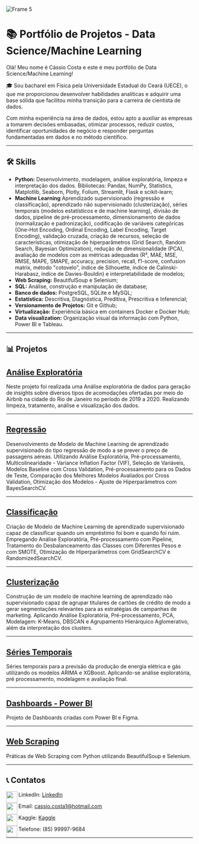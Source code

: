 
![Frame 5](https://github.com/Cassiophysics/Cassiophysics/assets/108491443/23bdf519-2149-4e18-9b3d-5eb33406076f)



# 📚 Portfólio de Projetos - Data Science/Machine Learning

Olá! Meu nome é Cássio Costa e este é meu portfólio de Data Science/Machine Learning!

🎓 Sou bacharel em Física pela Universidade Estadual do Ceará (UECE), o que me proporcionou desenvolver habilidades analíticas e adquirir uma base sólida que facilitou minha transição para a carreira de cientista de dados.

Com minha experiência na área de dados, estou apto a auxiliar as empresas a tomarem decisões embasadas, otimizar processos, reduzir custos, identificar oportunidades de negócio e responder perguntas fundamentadas em dados e no método científico.

_____

## 🛠 Skills
 - **Python:** Desenvolvimento, modelagem, análise exploratória, limpeza e interpretação dos dados. Bibliotecas: Pandas, NumPy, Statistics, Matplotlib, Seaborn, Plotly, Folium, Streamlit, Flask e scikit-learn;
 - **Machine Learning** Aprendizado supervisionado (regressão e classificação), aprendizado não supervisionado (clusterização), séries temporais
(modelos estatísticos e de machine learning), divisão de dados, pipeline de
pré-processamento, dimensionamento de dados (normalização e
padronização), codificação de variáveis categóricas (One-Hot Encoding,
Ordinal Encoding, Label Encoding, Target Encoding), validação cruzada,
criação de recursos, seleção de características, otimização de
hiperparâmetros (Grid Search, Random Search, Bayesian Optimization),
redução de dimensionalidade (PCA), avaliação de modelos com as métricas
adequadas (R², MAE, MSE, RMSE, MAPE, SMAPE, accuracy, precision,
recall, f1-score, confusion matrix, método "cotovelo", índice de Silhouette,
índice de Calinski-Harabasz, índice de Davies-Bouldin) e interpretabilidade de
modelos;
- **Web Scraping:** BeautifulSoup e Selenium;
- **SQL:** Análise, construção e manipulação de database;
- **Banco de dados:** PostgreSQL, SQLite e MySQL;
- **Estatística:** Descritiva, Diagnóstica, Preditiva, Prescritiva e Inferencial;
- **Versionamento de Projetos:** Git e Github;
- **Virtualização:** Experiência básica em containers Docker e Docker Hub;
- **Data visualization:** Organização visual da informação com Python, Power BI e Tableau.
  
 _____
  
  ## 📊 Projetos
  
  ## [Análise Exploratória](https://github.com/Cassiophysics/Analise-Exploratoria-Airbnb-RJ)
  
  Neste projeto foi realizada uma Análise exploratória de dados para geração de insights sobre diversos tipos de acomodações ofertadas por meio do Airbnb na cidade do Rio de Janeiro no período de 2019 a 2020. Realizando limpeza, tratamento, análise e visualização dos dados.
  
  _____
  
  ## [Regressão](https://github.com/Cassiophysics/ML_regressao_predicao)
  
  Desenvolvimento de Modelo de Machine Learning de aprendizado supervisionado do tipo regressão de modo a se prever o preço de passagens aéreas. Utilizando Análise Exploratória, Pré-processamento, Multicolinearidade - Variance Inflation Factor (VIF), Seleção de Variáveis, Modelos Baseline com Cross Validation, Pré-processamento para os Dados de Teste, Comparação dos Melhores Modelos Avaliados por Cross Validation, Otimização dos Modelos - Ajuste de Hiperparâmetros com BayesSearchCV.
  
  _____
  
## [Classificação](https://github.com/Cassiophysics/ML_classificacao_credito_risco)
  
  Criação de Modelo de Machine Learning de aprendizado supervisionado capaz de classificar quando um empréstimo foi bom e quando foi ruim. Empregando Análise Exploratória, Pré-processamento com Pipeline, Tratamento do Desbalanceamento das Classes com Diferentes Pesos e com SMOTE, Otimização de Hiperparâmetros com GridSearchCV e RandomizedSearchCV.
 
____

## [Clusterização](https://github.com/Cassiophysics/ML_clustering_credit_card)

Construção de um modelo de machine learning de aprendizado não supervisionado capaz  de agrupar titulares de cartões de crédito de modo a gerar segmentações relevantes para as estratégias de campanhas de marketing. Aplicando Análise Exploratória, Pré-processamento, PCA, Modelagem: K-Means, DBSCAN e Agrupamento Hierárquico Aglomerativo, além da interpretação dos clusters.

____

## [Séries Temporais](https://github.com/Cassiophysics/Previsao_Serie_Temporal)

Séries temporais para a previsão da produção de energia elétrica e gás utilizando os modelos ARIMA e XGBoost. Aplicando-se análise exploratória, pré processamento, modelagem e avaliação final.

____

## [Dashboards - Power BI](https://github.com/Cassiophysics/Dashboards_PowerBI/tree/main)

Projeto de Dashboards criadas com Power BI e Figma.
  
  _____
  
## [Web Scraping](https://github.com/Cassiophysics/webscraping_beautifulsoup_selenium)
  
  Práticas de Web Scraping com Python utilizando BeautifulSoup e Selenium.
  
  _____
  
  ## 📞 Contatos
 

<img src="https://user-images.githubusercontent.com/108491443/214460598-146f3e63-7850-4c51-8112-e1817b75c4d0.png" width="30" height="30" align="left">LinkedIn: [LinkedIn](https://www.linkedin.com/in/c%C3%A1ssio-costa-08598a20b/) 
 
<img src="https://user-images.githubusercontent.com/108491443/214460746-41728013-0a52-445a-a91a-5ec83749c1bf.png" width="30" height="30" align="left">Email: cassio.costa1@hotmail.com
 
<img src="https://user-images.githubusercontent.com/108491443/214463474-6d4551fb-1691-472d-acd9-fe699c8de4de.png" width="30" height="30" align="left">Kaggle: [Kaggle](https://www.kaggle.com/datacassio)
 
<img src="https://user-images.githubusercontent.com/108491443/214461467-38a95929-d4c6-4074-bf71-86727f0d8c13.png" width="30" height="30" align="left">Telefone: (85) 99997-9684

___
 

